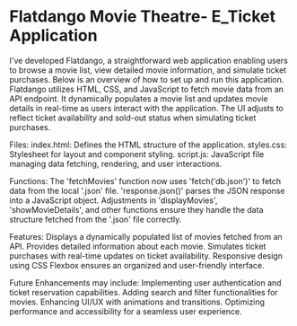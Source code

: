 # Flatdango Movie Theatre- E_Ticket Application
I've developed Flatdango, a straightforward web application enabling users to browse a movie list, view detailed movie information, and simulate ticket purchases. Below is an overview of how to set up and run this application.
Flatdango utilizes HTML, CSS, and JavaScript to fetch movie data from an API endpoint. It dynamically populates a movie list and updates movie details in real-time as users interact with the application. The UI adjusts to reflect ticket availability and sold-out status when simulating ticket purchases.


Files:
index.html: Defines the HTML structure of the application.
styles.css: Stylesheet for layout and component styling.
script.js: JavaScript file managing data fetching, rendering, and user interactions.

Functions:
The 'fetchMovies' function now uses 'fetch('db.json')' to fetch data from the local '.json' file.
'response.json()' parses the JSON response into a JavaScript object.
Adjustments in 'displayMovies', 'showMovieDetails', and other functions ensure they handle the data structure fetched from the '.json' file correctly.

Features:
Displays a dynamically populated list of movies fetched from an API.
Provides detailed information about each movie.
Simulates ticket purchases with real-time updates on ticket availability.
Responsive design using CSS Flexbox ensures an organized and user-friendly interface.

Future Enhancements may include:
Implementing user authentication and ticket reservation capabilities.
Adding search and filter functionalities for movies.
Enhancing UI/UX with animations and transitions.
Optimizing performance and accessibility for a seamless user experience.

